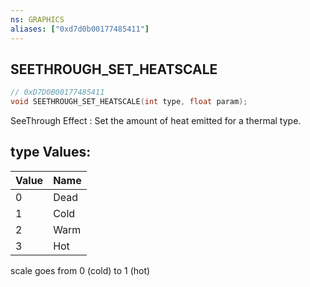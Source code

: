 ```yaml
---
ns: GRAPHICS
aliases: ["0xd7d0b00177485411"]
---
```

## SEETHROUGH_SET_HEATSCALE

```c
// 0xD7D0B00177485411
void SEETHROUGH_SET_HEATSCALE(int type, float param);
```

SeeThrough Effect : Set the amount of heat emitted for a thermal type.

## type Values:
| Value | Name |
| --- | --- |
| 0 | Dead |
| 1 | Cold |
| 2 | Warm |
| 3 | Hot |


scale goes from 0 (cold) to 1 (hot)

